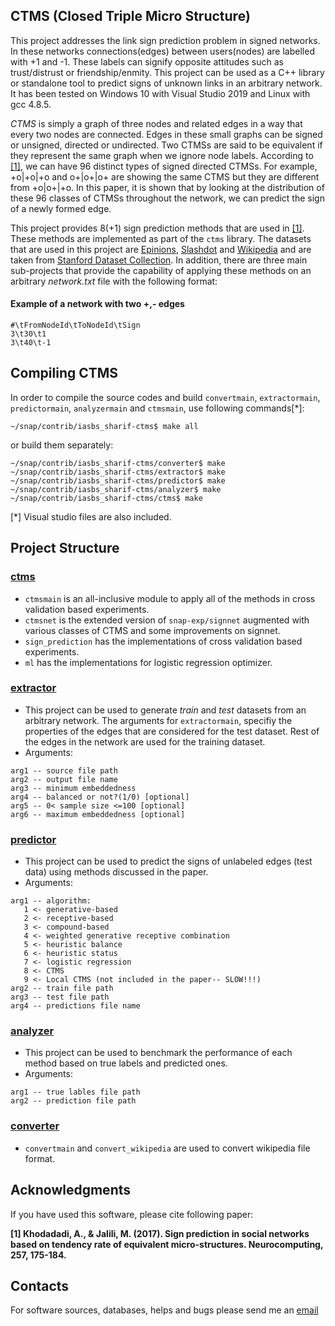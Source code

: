 ## CTMS (Closed Triple Micro Structure)

This project addresses the link sign prediction problem in signed networks. In these networks connections(edges) between users(nodes) are labelled with +1 and -1. These labels can signify opposite attitudes such as trust/distrust or friendship/enmity. This project can be used as a C++ library or standalone tool to predict signs of unknown links in an arbitrary network. It has been tested on Windows 10 with Visual Studio 2019 and Linux with gcc 4.8.5.

*CTMS* is simply a graph of three nodes and related edges in a way that every two nodes are connected. Edges in these small graphs can be signed or unsigned, directed or undirected. Two CTMSs are said to be equivalent if they represent the same graph when we ignore node labels. According to [\[1\]](#acknowledgments), we can have 96 distinct types of signed directed CTMSs. For example, +o|+o|+o and o+|o+|o+ are showing the same CTMS but they are different from +o|o+|+o. In this paper, it is shown that by looking at the distribution of these 96 classes of CTMSs throughout the network, we can predict the sign of a newly formed edge.

This project provides 8(+1) sign prediction methods that are used in [\[1\]](#acknowledgments). These methods are implemented as part of the `ctms` library. The datasets that are used in this project are [Epinions](http://snap.stanford.edu/data/soc-sign-epinions.html), [Slashdot](http://snap.stanford.edu/data/soc-sign-Slashdot090221.html) and [Wikipedia](http://snap.stanford.edu/data/wiki-Elec.html) and are taken from [Stanford Dataset Collection](http://snap.stanford.edu/data/index.html#signnets). In addition, there are three main sub-projects that provide the capability of applying these methods on an arbitrary *network.txt* file with the following format:
#### Example of a network with two +,- edges
```
#\tFromNodeId\tToNodeId\tSign
3\t30\t1
3\t40\t-1
```

## Compiling CTMS

In order to compile the source codes and build `convertmain`, `extractormain`, `predictormain`, `analyzermain`
and `ctmsmain`, use following commands[*]:
```
~/snap/contrib/iasbs_sharif-ctms$ make all
```
or build them separately:
```
~/snap/contrib/iasbs_sharif-ctms/converter$ make
~/snap/contrib/iasbs_sharif-ctms/extractor$ make
~/snap/contrib/iasbs_sharif-ctms/predictor$ make
~/snap/contrib/iasbs_sharif-ctms/analyzer$ make
~/snap/contrib/iasbs_sharif-ctms/ctms$ make
```
[*] Visual studio files are also included.
## Project Structure
### [ctms](ctms)
- `ctmsmain` is an all-inclusive module to apply all of the methods in cross validation based experiments.
- `ctmsnet` is the extended version of `snap-exp/signnet` augmented with various classes of CTMS and some improvements on signnet.
- `sign_prediction` has the implementations of cross validation based experiments.
- `ml` has the implementations for logistic regression optimizer.

### [extractor](extractor)
- This project can be used to generate *train* and *test* datasets from an arbitrary network. The arguments for `extractormain`, specifiy the properties of the edges that are considered for the test dataset. Rest of the edges in the network are used for the training dataset.
- Arguments:
```
arg1 -- source file path
arg2 -- output file name
arg3 -- minimum embeddedness
arg4 -- balanced or not?(1/0) [optional]
arg5 -- 0< sample size <=100 [optional]
arg6 -- maximum embeddedness [optional]
```

### [predictor](predictor)
- This project can be used to predict the signs of unlabeled edges (test data) using methods discussed in the paper.
- Arguments:
```
arg1 -- algorithm:
   1 <- generative-based
   2 <- receptive-based
   3 <- compound-based
   4 <- weighted generative receptive combination
   5 <- heuristic balance
   6 <- heuristic status
   7 <- logistic regression
   8 <- CTMS
   9 <- Local CTMS (not included in the paper-- SLOW!!!)
arg2 -- train file path
arg3 -- test file path
arg4 -- predictions file name
```

### [analyzer](analyzer)
- This project can be used to benchmark the performance of each method based on true labels and predicted ones.
- Arguments:
```
arg1 -- true lables file path
arg2 -- prediction file path
```

### [converter](converter)
- `convertmain` and `convert_wikipedia` are used to convert wikipedia file format.

## Acknowledgments

If you have used this software, please cite following paper:

**[1] Khodadadi, A., & Jalili, M. (2017). Sign prediction in social networks based
on tendency rate of equivalent micro-structures. Neurocomputing, 257, 175-184.**


## Contacts


For software sources, databases, helps and bugs please send me an [email](mailto:abt.kod@gmail.com)
